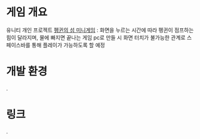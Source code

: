 # 게임 개요
유니티 개인 프로젝트
[펭귄의 섬 미니게임](https://www.youtube.com/watch?v=Wh41xGIwDfk) : 
화면을 누르는 시간에 따라 펭귄이 점프하는 힘이 달라지며, 물에 빠지면 끝나는 게임
pc로 만들 시 화면 터치가 불가능한 관계로 스페이스바를 통해 플레이가 가능하도록 할 예정

# 개발 환경
.

# 링크
.
